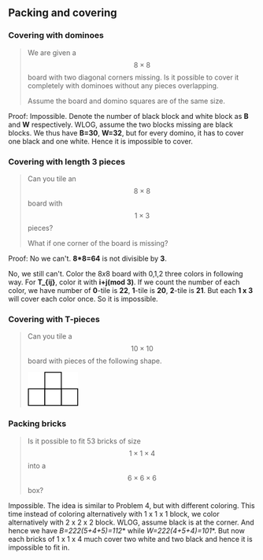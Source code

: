 ## Packing and covering

### Covering with dominoes

> We are given a $$8 \times 8$$ board with two diagonal corners missing. Is it possible to cover it completely with dominoes without any pieces overlapping.
> 
> Assume the board and domino squares are of the same size.

Proof:
Impossible.
Denote the number of black block and white block as **B** and **W** respectively. WLOG, assume the two blocks missing are black blocks. We thus have **B=30**, **W=32**, but for every domino, it has to cover one black and one white. Hence it is impossible to cover.

### Covering with length 3 pieces

> Can you tile an $$8 \times 8$$ board with $$1 \times 3$$ pieces?
> 
> What if one corner of the board is missing?

Proof:
No we can't. **8*8=64** is not divisible by **3**.

No, we still can't. Color the $8x8$ board with 0,1,2 three colors in following way. For **T_{ij}**, color it with **i+j(mod 3)**. If we count the number of each color, we have number of **0**-tile is **22**, **1**-tile is **20**, **2**-tile is **21**. But each **1 x 3** will cover each color once. So it is impossible.


### Covering with T-pieces

> Can you tile a $$10 \times 10$$ board with pieces of the following shape.
> 
> ![T-shaped piece](Diagrams/Tetris_T.png)


### Packing bricks

> Is it possible to fit 53 bricks of size $$1 \times 1 \times 4$$ into a $$6 \times 6 \times 6$$ box?

Impossible.
The idea is similar to Problem 4, but with different coloring. This time instead of coloring alternatively with 1 x 1 x 1 block, we color alternatively with 2 x 2 x 2 block. WLOG, assume black is at the corner. And hence we have **B=2*2*2*(5+4+5)=112** while **W=2*2*2*(4+5+4)=101**. But now each bricks of 1 x 1 x 4 much cover two white and two black and hence it is impossible to fit in.

